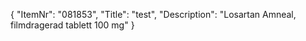 {
  "ItemNr": "081853",
  "Title": "test",
  "Description": "Losartan Amneal, filmdragerad tablett 100 mg"
}